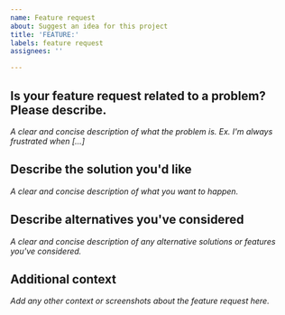 ```yaml
---
name: Feature request
about: Suggest an idea for this project
title: 'FEATURE:'
labels: feature request
assignees: ''

---
```


## Is your feature request related to a problem? Please describe.
*A clear and concise description of what the problem is. Ex. I'm always frustrated when [...]*

## Describe the solution you'd like
*A clear and concise description of what you want to happen.*

## Describe alternatives you've considered
*A clear and concise description of any alternative solutions or features you've considered.*

## Additional context
*Add any other context or screenshots about the feature request here.*
